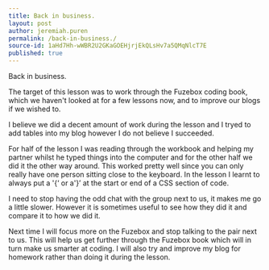 ```yaml
---
title: Back in business.
layout: post
author: jeremiah.puren
permalink: /back-in-business./
source-id: 1aHd7Hh-wWBR2U2GKaGOEHjrjEkQLsHv7a5QMqNlcT7E
published: true
---
```

Back in business.

The target of this lesson was to work through the Fuzebox coding book, which we haven't looked at for a few lessons now, and to improve our blogs if we wished to.

I believe we did a decent amount of work during the lesson and I tryed to add tables into my blog however I do not believe I succeeded.

For half of the lesson I was reading through the workbook and helping my partner whilst he typed things into the computer and for the other half we did it the other way around. This worked pretty well since you can only really have one person sitting close to the keyboard. In the lesson I learnt to always put a '{‘ or a'}’ at the start or end of a CSS section of code.

I need to stop having the odd chat with the group next to us, it makes me go a little slower. However it is sometimes useful to see how they did it and compare it to how we did it.

Next time I will focus more on the Fuzebox and stop talking to the pair next to us. This will help us get further through the Fuzebox book which will in turn make us smarter at coding. I will also try and improve my blog for homework rather than doing it during the lesson.

